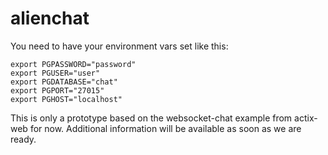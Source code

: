 # alienchat

You need to have your environment vars set like this:
```
export PGPASSWORD="password"
export PGUSER="user"
export PGDATABASE="chat"
export PGPORT="27015"
export PGHOST="localhost"
```
This is only a prototype based on the websocket-chat example from actix-web for now. Additional information will be available as soon as we are ready.
